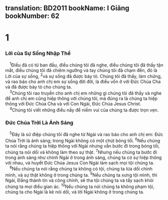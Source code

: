 translation: BD2011
bookName: I Giăng 
bookNumber: 62
-------

<div class="title"><h1>1</h1><h3>Lời của Sự Sống Nhập Thể</h3></div>
<span class="verse 1gi_1_1"> <sup>1</sup>Ðiều đã có từ ban đầu, điều chúng tôi đã nghe, điều chúng tôi đã thấy tận mắt, điều chúng tôi đã chiêm ngưỡng và tay chúng tôi đã chạm đến, đó là Lời của sự sống, </span>
<span class="verse 1gi_1_2"><sup>2</sup>và sự sống đã được bày tỏ. Chúng tôi đã thấy, làm chứng, và rao báo cho anh chị em sự sống đời đời, là điều vốn ở với Ðức Chúa Cha và đã được bày tỏ cho chúng ta.<br/></span>
<span class="verse 1gi_1_3"> <sup>3</sup>Chúng tôi rao truyền cho anh chị em những gì chúng tôi đã thấy và nghe để anh chị em cũng hiệp thông với chúng tôi, mà đúng ra là chúng ta hiệp thông với Ðức Chúa Cha và với Con Ngài, Ðức Chúa Jesus Christ.<br/></span>
<span class="verse 1gi_1_4"> <sup>4</sup>Chúng tôi viết những điều nầy để niềm vui của chúng ta được trọn vẹn.<br/></span>
<div class="title"><h3>Ðức Chúa Trời Là Ánh Sáng</h3></div>
<span class="verse 1gi_1_5"> <sup>5</sup>Ðây là sứ điệp chúng tôi đã nghe từ Ngài và rao báo cho anh chị em: Ðức Chúa Trời là ánh sáng; trong Ngài không có một chút bóng tối. </span>
<span class="verse 1gi_1_6"><sup>6</sup>Nếu chúng ta nói rằng chúng ta hiệp thông với Ngài nhưng vẫn bước đi trong bóng tối, chúng ta nói dối và không làm theo sự thật. </span>
<span class="verse 1gi_1_7"><sup>7</sup>Nhưng nếu chúng ta bước đi trong ánh sáng như chính Ngài ở trong ánh sáng, chúng ta có sự hiệp thông với nhau, và huyết Ðức Chúa Jesus Con Ngài làm sạch mọi tội chúng ta.<br/></span>
<span class="verse 1gi_1_8"> <sup>8</sup>Nếu chúng ta nói rằng chúng ta không có tội, chúng ta lừa dối chính mình, và sự thật không ở trong chúng ta. </span>
<span class="verse 1gi_1_9"><sup>9</sup>Nếu chúng ta xưng tội mình, thì Ngài, Ðấng thành tín và công chính, sẽ tha tội chúng ta và tẩy sạch khỏi chúng ta mọi điều gian ác. </span>
<span class="verse 1gi_1_10"><sup>10</sup>Nếu chúng ta nói chúng ta không phạm tội, chúng ta cho Ngài là kẻ nói dối, và lời Ngài không ở trong chúng ta.<br/></span>
